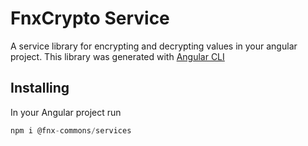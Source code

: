 # FnxCrypto Service

A service library for encrypting and decrypting values in your angular project.
This library was generated with [Angular CLI](https://github.com/angular/angular-cli)

## Installing

In your Angular project run

```typescript
npm i @fnx-commons/services
```
